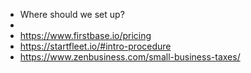 - Where should we set up?
- 
- https://www.firstbase.io/pricing
- https://startfleet.io/#intro-procedure
- https://www.zenbusiness.com/small-business-taxes/
